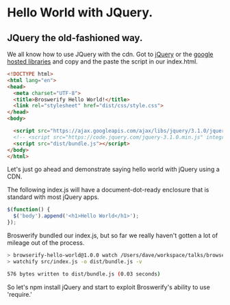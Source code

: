 # Hello World with JQuery.

## JQuery the old-fashioned way.

We all know how to use JQuery with the cdn. Got to [jQuery](https://code.jquery.com/) or the [google hosted libraries](https://developers.google.com/speed/libraries/) and copy and the paste the script in our index.html.

```html
<!DOCTYPE html>
<html lang="en">
<head>
  <meta charset="UTF-8">
  <title>Broswerify Hello World!</title>
  <link rel="stylesheet" href="dist/css/style.css">
</head>
<body>

  <script src="https://ajax.googleapis.com/ajax/libs/jquery/3.1.0/jquery.min.js"></script>
  <!-- <script src="https://code.jquery.com/jquery-3.1.0.min.js" integrity="sha256-cCueBR6CsyA4/9szpPfrX3s49M9vUU5BgtiJj06wt/s=" crossorigin="anonymous"></script> -->
  <script src="dist/bundle.js"></script>
</body>
</html>
```
Let's just go ahead and demonstrate saying hello world with jQuery using a CDN.

The following index.js will have a document-dot-ready enclosure that is standard with most jQuery apps.
```javascript
$(function() {
  $('body').append('<h1>Hello World</h1>');
});
```
Broswerify bundled our index.js, but so far we really haven't gotten a lot of mileage out of the process.
```bash
> browserify-hello-world@1.0.0 watch /Users/dave/workspace/talks/browserify-hello-world
> watchify src/index.js -o dist/bundle.js -v

576 bytes written to dist/bundle.js (0.03 seconds)
```
So let's npm install jQuery and start to exploit Broswerify's ability to use 'require.'
